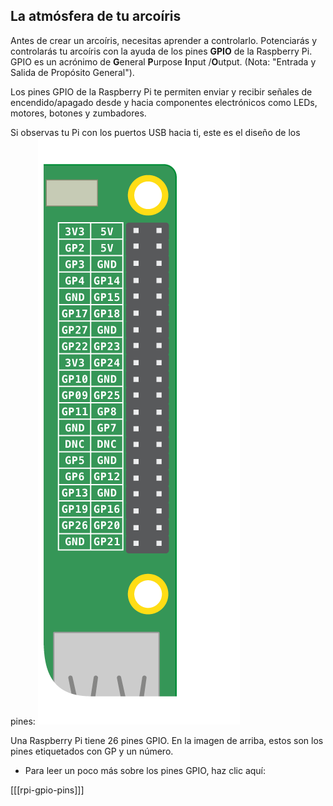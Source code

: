 ## La atmósfera de tu arcoíris

Antes de crear un arcoíris, necesitas aprender a controlarlo. Potenciarás y controlarás tu arcoíris con la ayuda de los pines **GPIO** de la Raspberry Pi. GPIO es un acrónimo de **G**eneral **P**urpose **I**nput /**O**utput. (Nota: "Entrada y Salida de Propósito General").

Los pines GPIO de la Raspberry Pi te permiten enviar y recibir señales de encendido/apagado desde y hacia componentes electrónicos como LEDs, motores, botones y zumbadores.

Si observas tu Pi con los puertos USB hacia ti, este es el diseño de los pines: ![Diseño GPIO](images/gpio-upright.png)

Una Raspberry Pi tiene 26 pines GPIO. En la imagen de arriba, estos son los pines etiquetados con GP y un número.

+ Para leer un poco más sobre los pines GPIO, haz clic aquí:

[[[rpi-gpio-pins]]]